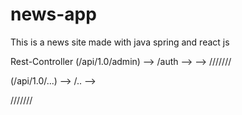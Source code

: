 # news-app
This is a news site made with java spring and react js

Rest-Controller
(/api/1.0/admin)
--> /auth
--> 
-->
///////

(/api/1.0/...)
--> /..
-->

///////


